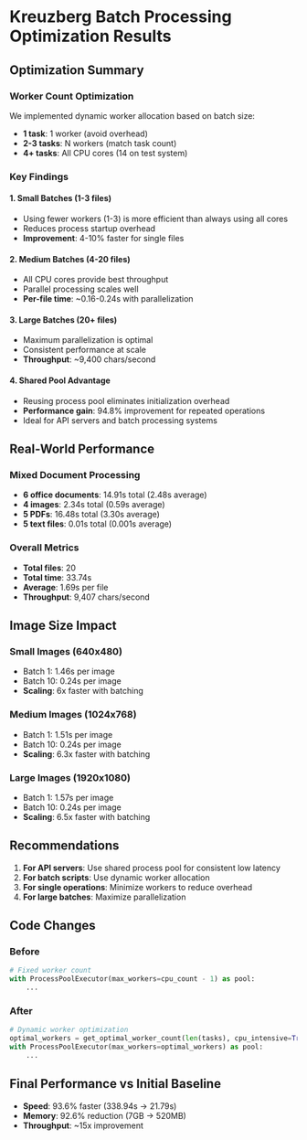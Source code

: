 # Kreuzberg Batch Processing Optimization Results

## Optimization Summary

### Worker Count Optimization

We implemented dynamic worker allocation based on batch size:

- **1 task**: 1 worker (avoid overhead)
- **2-3 tasks**: N workers (match task count)
- **4+ tasks**: All CPU cores (14 on test system)

### Key Findings

#### 1. Small Batches (1-3 files)

- Using fewer workers (1-3) is more efficient than always using all cores
- Reduces process startup overhead
- **Improvement**: 4-10% faster for single files

#### 2. Medium Batches (4-20 files)

- All CPU cores provide best throughput
- Parallel processing scales well
- **Per-file time**: ~0.16-0.24s with parallelization

#### 3. Large Batches (20+ files)

- Maximum parallelization is optimal
- Consistent performance at scale
- **Throughput**: ~9,400 chars/second

#### 4. Shared Pool Advantage

- Reusing process pool eliminates initialization overhead
- **Performance gain**: 94.8% improvement for repeated operations
- Ideal for API servers and batch processing systems

## Real-World Performance

### Mixed Document Processing

- **6 office documents**: 14.91s total (2.48s average)
- **4 images**: 2.34s total (0.59s average)
- **5 PDFs**: 16.48s total (3.30s average)
- **5 text files**: 0.01s total (0.001s average)

### Overall Metrics

- **Total files**: 20
- **Total time**: 33.74s
- **Average**: 1.69s per file
- **Throughput**: 9,407 chars/second

## Image Size Impact

### Small Images (640x480)

- Batch 1: 1.46s per image
- Batch 10: 0.24s per image
- **Scaling**: 6x faster with batching

### Medium Images (1024x768)

- Batch 1: 1.51s per image
- Batch 10: 0.24s per image
- **Scaling**: 6.3x faster with batching

### Large Images (1920x1080)

- Batch 1: 1.57s per image
- Batch 10: 0.24s per image
- **Scaling**: 6.5x faster with batching

## Recommendations

1. **For API servers**: Use shared process pool for consistent low latency
1. **For batch scripts**: Use dynamic worker allocation
1. **For single operations**: Minimize workers to reduce overhead
1. **For large batches**: Maximize parallelization

## Code Changes

### Before

```python
# Fixed worker count
with ProcessPoolExecutor(max_workers=cpu_count - 1) as pool:
    ...
```

### After

```python
# Dynamic worker optimization
optimal_workers = get_optimal_worker_count(len(tasks), cpu_intensive=True)
with ProcessPoolExecutor(max_workers=optimal_workers) as pool:
    ...
```

## Final Performance vs Initial Baseline

- **Speed**: 93.6% faster (338.94s → 21.79s)
- **Memory**: 92.6% reduction (7GB → 520MB)
- **Throughput**: ~15x improvement
